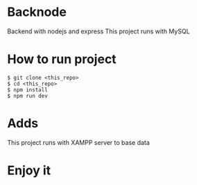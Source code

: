 # Backnode

Backend with nodejs and express 
This project runs with MySQL

# How to run project
    $ git clone <this_repo>
    $ cd <this_repo>
    $ npm install
    $ npm run dev

# Adds
This project runs with XAMPP server to base data

# Enjoy it
